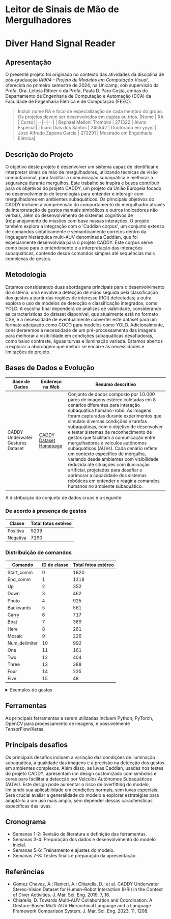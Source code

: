 # Leitor de Sinais de Mão de Mergulhadores
# Diver Hand Signal Reader

## Apresentação

O presente projeto foi originado no contexto das atividades da disciplina de pós-graduação *IA904 - Projeto de Modelos em Computação Visual*, oferecida no primeiro semestre de 2024, na Unicamp, sob supervisão da Profa. Dra. Leticia Rittner e da Profa. Paula D. Paro Costa, ambas do Departamento de Engenharia de Computação e Automação (DCA) da Faculdade de Engenharia Elétrica e de Computação (FEEC).

> Incluir nome RA e foco de especialização de cada membro do grupo. Os projetos devem ser desenvolvidos em duplas ou trios.
> |Nome  | RA | Curso|
> |--|--|--|
> | Raphael Melloni Trombini  | 271322 | Aluno Especial|
> | Ícaro Dias dos Santos   | 245542  | Doutorado em yyyy|
> | José Alfredo Zapana García  | 272291 | Mestrado em Engenharia Elétrica|

## Descrição do Projeto
O objetivo deste projeto é desenvolver um sistema capaz de identificar e interpretar sinais de mão de mergulhadores, utilizando técnicas de visão computacional, para facilitar a comunicação subaquática e melhorar a segurança durante mergulhos. Este trabalho se inspira e busca contribuir para os objetivos do projeto CADDY, um projeto da União Europeia focado no desenvolvimento de tecnologias para entender e interagir com mergulhadores em ambientes subaquáticos. Os principais objetivos do CADDY incluem a compreensão do comportamento do mergulhador através da interpretação de gestos manuais simbólicos e outros indicadores não verbais, além do desenvolvimento de sistemas cognitivos de (re)planejamento de missões com base nessas interações. O projeto também explora a integração com o 'Caddian corpus', um conjunto extenso de comandos sintaticamente e semanticamente corretos dentro da linguagem hierárquica multi-AUV denominada Caddian, que foi especialmente desenvolvida para o projeto CADDY. Este corpus serve como base para o entendimento e a interpretação das interações subaquáticas, contendo desde comandos simples até sequências mais complexas de gestos.

## Metodologia
Estamos considerando duas abordagens principais para o desenvolvimento do sistema: uma envolve a detecção de mãos seguida pela classificação dos gestos a partir das regiões de interesse (ROI) detectadas; a outra explora o uso de modelos de detecção e classificação integrados, como YOLO. A escolha final dependerá de análises de viabilidade, considerando as características do dataset disponível, que atualmente está no formato CSV, e a necessidade de eventualmente converter este dataset para um formato adequado como COCO para modelos como YOLO. Adicionalmente, consideraremos a necessidade de um pré-processamento das imagens para melhorar a visibilidade em condições subaquáticas desafiadoras, como baixo contraste, águas turvas e iluminação variada. Estamos abertos a explorar a abordagem que melhor se encaixe às necessidades e limitações do projeto.

## Bases de Dados e Evolução
Base de Dados | Endereço na Web | Resumo descritivo
----- | ----- | -----
CADDY Underwater Gestures Dataset | [CADDY Dataset Homepage](http://www.caddian.eu//CADDY-Underwater-Gestures-Dataset.html) | Conjunto de dados composto por 10.000 pares de imagens estéreo coletadas em 8 cenários diferentes para interação subaquática humano-robô. As imagens foram capturadas durante experimentos que simulam diversas condições e tarefas subaquáticas, com o objetivo de desenvolver e testar sistemas de reconhecimento de gestos que facilitam a comunicação entre mergulhadores e veículos autônomos subaquáticos (AUVs). Cada cenário reflete um contexto específico de mergulho, variando desde ambientes com visibilidade reduzida até situações com iluminação artificial, projetados para desafiar e aprimorar a capacidade dos sistemas robóticos em entender e reagir a comandos humanos no ambiente subaquático.

A distribuição do conjunto de dados cruos é a seguinte:

### De acordo à presença de gestos

|  Classe  | Total fotos estéreo |
|----------|---------------------|
| Positiva |       9239          |
| Negativa |       7190          |

### Distribuição de comandos

| Comando         | ID de classe | Total fotos estéreo |
|-----------------|--------------|---------------------|
| Start_comm      | 0            | 1820     		   |
| End_comm        | 1            | 1318     		   |
| Up              | 2    		 | 352      		   |
| Down            | 3    		 | 462      		   |
| Photo           | 4    		 | 925     			   |
| Backwards       | 5    		 | 561     			   |
| Carry           | 6   		 | 717     			   |
| Boat            | 7    		 | 369     			   |
| Here            | 8    		 | 261     			   |
| Mosaic          | 9  		     | 226     			   |
| Num_delimiter   | 10   		 | 992     			   |
| One             | 11   		 | 161     			   |
| Two             | 12   		 | 404      		   |
| Three           | 13   		 | 388      		   |
| Four            | 14   		 | 235     			   |
| Five            | 15   		 | 48       		   |


<details>
<summary title="Click to Expand/Collapse">Exemplos de gestos</summary>

| Comando            | Exemplo               | Comando            | Exemplo               |
|-------------------------|-------------------------|-------------------------|-------------------------|
| Start_comm | ![Image 1](./data/raw/biograd-A/true_positives/raw/biograd-A_00034_left.jpg) | End_comm | ![Image 2](./data/raw/biograd-A/true_positives/raw/biograd-A_00025_left.jpg) |
| Up | ![Image 3](./data/raw/biograd-A/true_positives/raw/biograd-A_00235_left.jpg) | Down | ![Image 4](./data/raw/biograd-A/true_positives/raw/biograd-A_00311_left.jpg) |
| Photo | ![Image 5](./data/raw/biograd-A/true_positives/raw/biograd-A_01200_left.jpg) | Backwards | ![Image 6](./data/raw//biograd-A/true_positives/raw/biograd-A_00404_left.jpg) |
| Carry | ![Image 7](./data/raw/biograd-A/true_positives/raw/biograd-A_01022_left.jpg) | Boat | ![Image 8](./data/raw/biograd-A/true_positives/raw/biograd-A_01004_left.jpg) |
| Here | ![Image 9](./data/raw/biograd-A/true_positives/raw/biograd-A_01039_left.jpg) | Mosaic | ![Image 10](./data/raw/biograd-A/true_positives/raw/biograd-A_00689_left.jpg) |
| Num_delimiter | ![Image 11](./data/raw/biograd-A/true_positives/raw/biograd-A_00000_left.jpg) | One | ![Image 12](./data/raw/biograd-A/true_positives/raw/biograd-A_00039_left.jpg) |
| Two | ![Image 13](./data/raw/biograd-A/true_positives/raw/biograd-A_00048_left.jpg) | Three | ![Image 14](./data/raw/biograd-A/true_positives/raw/biograd-A_00068_left.jpg) |
| Four | ![Image 15](./data/raw/biograd-A/true_positives/raw/biograd-A_00086_left.jpg) | Five | ![Image 16](./data/raw/biograd-A/true_positives/raw/biograd-A_00006_left.jpg) |
</details>

## Ferramentas
As principais ferramentas a serem utilizadas incluem Python, PyTorch, OpenCV para processamento de imagens, e possivelmente TensorFlow/Keras.

## Principais desafios
Os principais desafios incluem a variação das condições de iluminação subaquática, a qualidade das imagens e a precisão na detecção dos gestos em ambientes complexos. Além disso, as luvas Caddian, usadas nos testes do projeto CADDY, apresentam um design customizado com símbolos e cores para facilitar a detecção por Veículos Autônomos Subaquáticos (AUVs). Este design pode aumentar o risco de overfitting do modelo, limitando sua aplicabilidade em condições normais, sem luvas especiais. Será crucial avaliar a generalidade do modelo e explorar estratégias para adaptá-lo a um uso mais amplo, sem depender dessas características específicas das luvas.

## Cronograma
- Semanas 1-2: Revisão de literatura e definição das ferramentas.
- Semanas 3-4: Preparação dos dados e desenvolvimento do modelo inicial.
- Semanas 5-6: Treinamento e ajustes do modelo.
- Semanas 7-8: Testes finais e preparação da apresentação.

## Referências
- Gomez Chavez, A.; Ranieri, A.; Chiarella, D.; et al. CADDY Underwater Stereo-Vision Dataset for Human–Robot Interaction (HRI) in the Context of Diver Activities. J. Mar. Sci. Eng. 2019, 7, 16.
- Chiarella, D. Towards Multi-AUV Collaboration and Coordination: A Gesture-Based Multi-AUV Hierarchical Language and a Language Framework Comparison System. J. Mar. Sci. Eng. 2023, 11, 1208.
